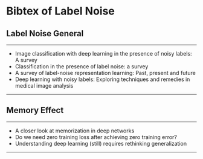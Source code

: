 # Bibtex of Label Noise

## Label Noise General
***
+ Image classification with deep learning in the presence of noisy labels: A survey
+ Classification in the presence of label noise: a survey
+ A survey of label-noise representation learning: Past, present and future
+ Deep learning with noisy labels: Exploring techniques and remedies in medical image analysis
***
## Memory Effect
***
+ A closer look at memorization in deep networks
+ Do we need zero training loss after achieving zero training error?
+ Understanding deep learning (still) requires rethinking generalization
***
